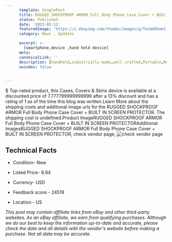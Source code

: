 ```yaml
---
      template: SinglePost
      title: RUGGED SHOCKPROOF ARMOR Full Body Phone Case Cover + BUILT IN SCREEN PROTECTOR
      status: Published
      date: '2023-02-11'
      featuredImage: 'https://i.ebayimg.com/thumbs/images/g/TwcAAOSwm11eArqj/s-l225.jpg'
      category: News , Updates

      excerpt: >-
        [smartphone,device ,hand held device]
      meta:
      canonicalLink: ''
      description: [handheld,industrially made,well crafted,Portable,Mobile,Compact,Convenient,Lightweight,Maneuverable,Man-portable,Miniature,Carriable,Hand-held,Light,Holdable,Transportable,Mobile device,Pocket-sized,On-the-go,Wireless,Cordless,Compact size,Convenient size, smartphone,device ,hand held device]
      noindex: false

        
---
```

$
    Top-rated product, this Cases, Covers & Skins device is available at a discounted price of 7.777799999999999 after a 13% discount and has a rating of 1 as of the time this blog was written.Learn More about the shipping costs and additional image urls for the RUGGED SHOCKPROOF ARMOR Full Body Phone Case Cover + BUILT IN SCREEN PROTECTOR. The shipping cost is undefined.Product ImageRUGGED SHOCKPROOF ARMOR Full Body Phone Case Cover + BUILT IN SCREEN PROTECTORAdditional ImagesRUGGED SHOCKPROOF ARMOR Full Body Phone Case Cover + BUILT IN SCREEN PROTECTOR, check vendor page, ![check vendor page](https://origin-galleryplus.ebayimg.com/ws/web/124022338828_2_0_1/225x225.jpg,https://origin-galleryplus.ebayimg.com/ws/web/124022338828_3_0_1/225x225.jpg,https://origin-galleryplus.ebayimg.com/ws/web/124022338828_4_0_1/225x225.jpg,https://origin-galleryplus.ebayimg.com/ws/web/124022338828_5_0_1/225x225.jpg,https://origin-galleryplus.ebayimg.com/ws/web/124022338828_6_0_1/225x225.jpg,https://origin-galleryplus.ebayimg.com/ws/web/124022338828_7_0_1/225x225.jpg,https://origin-galleryplus.ebayimg.com/ws/web/124022338828_8_0_1/225x225.jpg,https://origin-galleryplus.ebayimg.com/ws/web/124022338828_9_0_1/225x225.jpg,https://origin-galleryplus.ebayimg.com/ws/web/124022338828_10_0_1/225x225.jpg,https://origin-galleryplus.ebayimg.com/ws/web/124022338828_11_0_1/225x225.jpg,https://origin-galleryplus.ebayimg.com/ws/web/124022338828_12_0_1/225x225.jpg)
    
    

 ## Technical Facts 



     
      

 - Condition- New 


      

 - Listed Price- 8.94 


      

 - Currency- USD 


      

 - Feedback score - 24519 


      

 - Location - US 


      
      

 *_This post may contain affiliate links from eBay and other third-party websites. As an eBay affiliate, we earn from qualifying purchases. Although we do our best to keep the information up-to-date and accurate, please check the date and all details with the vendor's website before making a purchase. Not all data may be accurate._*



    
    
    
    
    